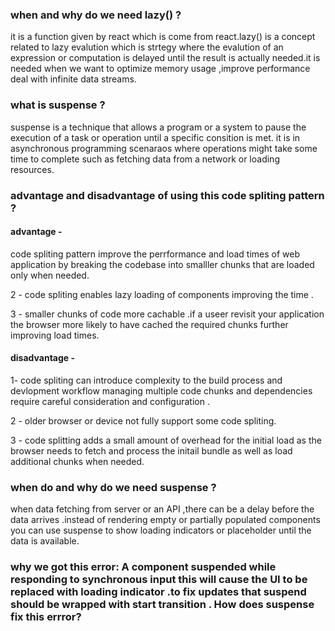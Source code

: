 ### when and why do we need lazy() ?
it is a function given by react which is come from react.lazy() is a concept related to lazy evalution which is strtegy where the evalution of an expression or computation is delayed until the result is actually needed.it is needed when we want to optimize memory usage ,improve performance deal with infinite data streams.
### what is suspense ?
suspense is a technique that allows a program or a system to pause the execution of a task or operation until a specific consition is met. it is in asynchronous programming scenaraos where operations might take some time to complete such as fetching data from a network or loading resources.
### advantage and disadvantage of using this code spliting pattern ?
#### advantage -
code spliting pattern improve the perrformance and load times of web application  by breaking the codebase into smalller chunks that are loaded only when needed.

2 - code spliting enables lazy loading of components improving the time .

3 - smaller chunks of code more cachable .if a useer revisit your application the browser  more likely to have cached the required chunks further improving load times.
#### disadvantage -
1- code spliting can introduce complexity to the build process and devlopment workflow managing multiple code chunks and dependencies require careful consideration and configuration .

2 - older browser or device not fully support some code spliting.

3 - code splitting adds a small amount of overhead for the initial load as the browser needs to fetch and process the initail bundle as well as load additional chunks when needed.
### when do and why do we need suspense ?
when data fetching from server or an API ,there can be a delay before the data arrives .instead of rendering empty or partially populated components you can use suspense to show loading indicators or placeholder until the data is available.
### why we got this error: A component suspended while responding to synchronous input this will cause the UI to be replaced with loading indicator .to fix updates that suspend should be wrapped with start transition . How does suspense fix this errror? 
